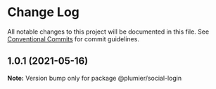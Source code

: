 # Change Log

All notable changes to this project will be documented in this file.
See [Conventional Commits](https://conventionalcommits.org) for commit guidelines.

## 1.0.1 (2021-05-16)

**Note:** Version bump only for package @plumier/social-login
